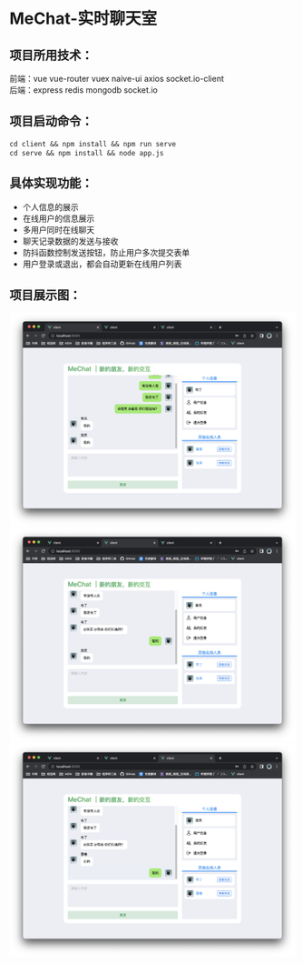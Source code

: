 # MeChat-实时聊天室

## 项目所用技术：
前端：vue vue-router vuex naive-ui axios socket.io-client  
后端：express redis mongodb socket.io  

## 项目启动命令：
```
cd client && npm install && npm run serve
cd serve && npm install && node app.js
```

## 具体实现功能：
+ 个人信息的展示
+ 在线用户的信息展示
+ 多用户同时在线聊天
+ 聊天记录数据的发送与接收
+ 防抖函数控制发送按钮，防止用户多次提交表单
+ 用户登录或退出，都会自动更新在线用户列表

## 项目展示图：
![img](https://github.com/CHScript/MeChat/blob/main/demo/a.png)  
![img](https://github.com/CHScript/MeChat/blob/main/demo/b.png)  
![img](https://github.com/CHScript/MeChat/blob/main/demo/c.png)  